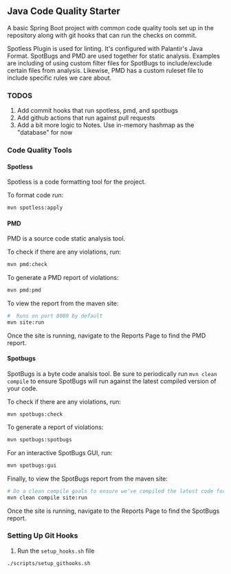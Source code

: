 ## Java Code Quality Starter

A basic Spring Boot project with common code quality tools set up in the repository
along with git hooks that can run the checks on commit.

Spotless Plugin is used for linting. It's configured with Palantir's Java Format.
SpotBugs and PMD are used together for static analysis. Examples are including of using custom filter files
for SpotBugs to include/exclude certain files from analysis. Likewise, PMD has a custom ruleset file
to include specific rules we care about.

### TODOS
1. Add commit hooks that run spotless, pmd, and spotbugs
2. Add github actions that run against pull requests
3. Add a bit more logic to Notes. Use in-memory hashmap as the "database" for now


### Code Quality Tools

#### Spotless

Spotless is a code formatting tool for the project.

To format code run:
```sh
mvn spotless:apply
```


#### PMD

PMD is a source code static analysis tool. 

To check if there are any violations, run:
```sh
mvn pmd:check
```

To generate a PMD report of violations:

```sh
mvn pmd:pmd
```

To view the report from the maven site:

```sh
#  Runs on port 8080 by default
mvn site:run 
```

Once the site is running, navigate to the Reports Page to find the PMD report.

#### Spotbugs

SpotBugs is a byte code analsis tool. Be sure to periodically run `mvn clean compile` to ensure SpotBugs
will run against the latest compiled version of your code.

To check if there are any violations, run:
```
mvn spotbugs:check
```

To generate a report of violations:

```sh
mvn spotbugs:spotbugs
```

For an interactive SpotBugs GUI, run:

```sh
mvn spotbugs:gui
```

Finally, to view the SpotBugs report from the maven site:

```sh
# Do a clean compile goals to ensure we've compiled the latest code for analysis
mvn clean compile site:run 
```

Once the site is running, navigate to the Reports Page to find the SpotBugs report.

### Setting Up Git Hooks
1. Run the `setup_hooks.sh` file
```sh
./scripts/setup_githooks.sh
```